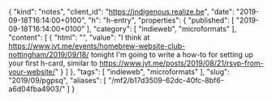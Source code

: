 {
  "kind": "notes",
  "client_id": "https://indigenous.realize.be",
  "date": "2019-09-18T16:14:00+0100",
  "h": "h-entry",
  "properties": {
    "published": [
      "2019-09-18T16:14:00+0100"
    ],
    "category": [
      "indieweb",
      "microformats"
    ],
    "content": [
      {
        "html": "",
        "value": "I think at https://www.jvt.me/events/homebrew-website-club-nottingham/2019/09/18/ tonight I'm going to write a how-to for setting up your first h-card, similar to https://www.jvt.me/posts/2019/08/21/rsvp-from-your-website/"
      }
    ]
  },
  "tags": [
    "indieweb",
    "microformats"
  ],
  "slug": "2019/09/pgpsq",
  "aliases": [
    "/mf2/b17d3509-62dc-40fc-8bf6-a6d04fba4903/"
  ]
}
